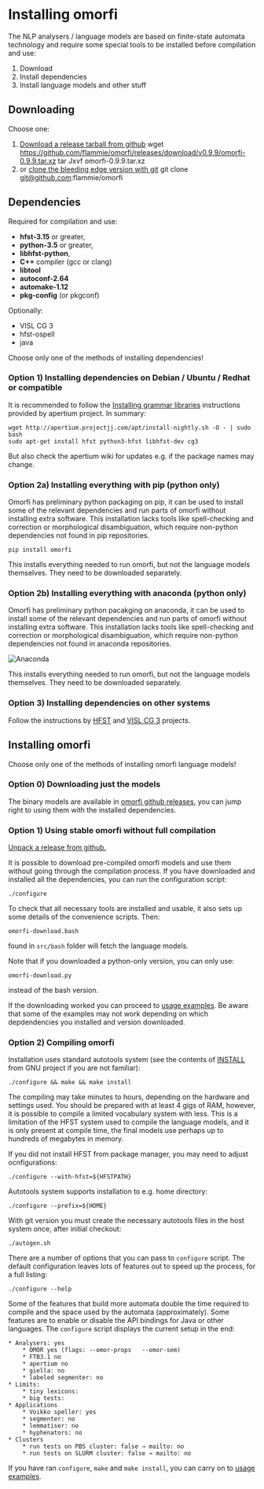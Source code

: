# Installing omorfi

The NLP analysers / language models are based on finite-state automata
technology and require some special tools to be installed before compilation and
use:

1. Download
2. Install dependencies
3. Install language models and other stuff

## Downloading

Choose one:

1. [Download a release tarball from
 github](https://github.com/flammie/omorfi/releases)
    wget https://github.com/flammie/omorfi/releases/download/v0.9.9/omorfi-0.9.9.tar.xz
    tar Jxvf omorfi-0.9.9.tar.xz
1. or [clone
the bleeding edge version with git](https://github.com/flammie/omorfi/)
    git clone git@github.com:flammie/omorfi

## Dependencies

Required for compilation and use:

* **hfst-3.15** or greater,
* **python-3.5** or greater,
* **libhfst-python**,
* **C++** compiler (gcc or clang)
* **libtool**
* **autoconf-2.64**
* **automake-1.12**
* **pkg-config** (or pkgconf)

Optionally:

* VISL CG 3
* hfst-ospell
* java

Choose only one of the methods of installing dependencies!

### Option 1) Installing dependencies on Debian / Ubuntu / Redhat or compatible

It is recommended to follow the [Installing grammar
libraries](https://wiki.apertium.org/wiki/Installation_of_grammar_libraries)
instructions provided by apertium project. In summary:

```
wget http://apertium.projectjj.com/apt/install-nightly.sh -O - | sudo bash
sudo apt-get install hfst python3-hfst libhfst-dev cg3
```

But also check the apertium wiki for updates e.g. if the package names may
change.

### Option 2a) Installing everything with pip (python only)

Omorfi has preliminary python packaging on pip, it can be used to install
some of the relevant dependencies and run parts of omorfi without installing
extra software. This installation lacks tools like spell-checking and
correction or morphological disambiguation, which require non-python
dependencies not found in pip repositories.

```
pip install omorfi
```

This installs everything needed to run omorfi, but not the language models
themselves. They need to be downloaded separately.

### Option 2b) Installing everything with anaconda (python only)

Omorfi has preliminary python pacakging on anaconda, it can be used to install
some of the relevant dependencies and run parts of omorfi without installing
extra software. This installation lacks tools like spell-checking and correction
or morphological disambiguation, which require non-python dependencies not found
in anaconda repositories.

![Anaconda](https://anaconda.org/flammie/omorfi/badges/installer/conda.svg)

This installs everything needed to run omorfi, but not the language models
themselves. They need to be downloaded separately.

### Option 3) Installing dependencies on other systems

Follow the instructions by [HFST](https://hfst.github.io) and [VISL CG
3](https://visl.sdu.dk/cg3.html) projects.

## Installing omorfi

Choose only one of the methods of installing omorfi language models!

### Option 0) Downloading just the models

The binary models are available in [omorfi github
releases](https://github.com/flammie/omorfi/releases), you can jump right to
using them with the installed dependencies.

### Option 1) Using stable omorfi without full compilation

[Unpack a release from github.](https://github.com/flammie/omorfi/releases)

It is possible to download pre-compiled omorfi models and use them without going
through the compilation process. If you have downloaded and installed all the
dependencies, you can run the configuration script:

```
./configure
```

To check that all necessary tools are installed and usable, it also sets up some
details of the convenience scripts. Then:

```
omorfi-download.bash
```

found in `src/bash` folder will fetch the language models.

Note that if you downloaded a python-only version, you can only use:

```
omorfi-download.py
```

instead of the bash version.

If the downloading worked you can proceed to [usage examples](usage.html). Be
aware that some of the examples may not work depending on which depdendencies
you installed and version downloaded.

### Option 2) Compiling omorfi

Installation uses standard autotools system (see the contents of
[INSTALL](https://github.com/flammie/omorfi/blob/develop/INSTALL) from GNU
project if you are not familiar):

```
./configure && make && make install
```

The compiling may take minutes to hours, depending on the hardware and settings
used. You should be prepared with at least 4 gigs of RAM, however, it is
possible to compile a limited vocabulary system with less. This is a limitation
of the HFST system used to compile the language models, and it is only present
at compile time, the final models use perhaps up to hundreds of megabytes in
memory.

If you did not install HFST from package manager, you may need to adjust
ocnfigurations:

```
./configure --with-hfst=${HFSTPATH}
```

Autotools system supports installation to e.g. home directory:

```
./configure --prefix=${HOME}
```

With git version you must create the necessary autotools files in the host
system once, after initial checkout:

```
./autogen.sh
```

There are a number of options that you can pass to `configure` script. The
default configuration leaves lots of features out to speed up the process,
for a full listing:

```
./configure --help
```

Some of the features that build more automata double the time required to
compile and the space used by the automata (approximately). Some features are
to enable or disable the API bindings for Java or other languages. The
`configure` script displays the current setup in the end:

```
* Analysers: yes
    * OMOR yes (flags: --omor-props   --omor-sem)
    * FTB3.1 no
    * apertium no
    * giella: no
    * labeled segmenter: no
* Limits:
    * tiny lexicons:
    * big tests:
* Applications
    * Voikko speller: yes
    * segmenter: no
    * lemmatiser: no
    * hyphenators: no
* Clusters
    * run tests on PBS cluster: false → mailto: no
    * run tests on SLURM cluster: false → mailto: no
```

If you have ran `configure`, `make` and `make install`, you can carry on to
[usage examples](usage.html).
